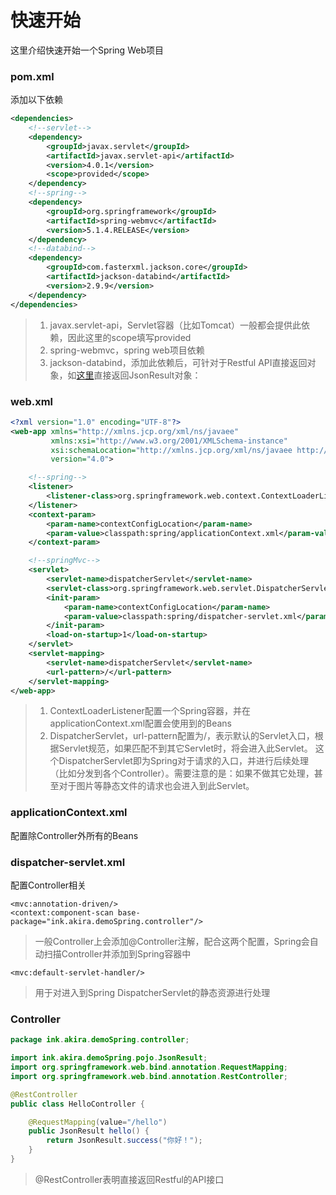 # 快速开始
这里介绍快速开始一个Spring Web项目

### pom.xml
添加以下依赖
```xml
<dependencies>
    <!--servlet-->
    <dependency>
        <groupId>javax.servlet</groupId>
        <artifactId>javax.servlet-api</artifactId>
        <version>4.0.1</version>
        <scope>provided</scope>
    </dependency>
    <!--spring-->
    <dependency>
        <groupId>org.springframework</groupId>
        <artifactId>spring-webmvc</artifactId>
        <version>5.1.4.RELEASE</version>
    </dependency>
    <!--databind-->
    <dependency>
        <groupId>com.fasterxml.jackson.core</groupId>
        <artifactId>jackson-databind</artifactId>
        <version>2.9.9</version>
    </dependency>
</dependencies>
```
> 1. javax.servlet-api，Servlet容器（比如Tomcat）一般都会提供此依赖，因此这里的scope填写provided
> 2. spring-webmvc，spring web项目依赖
> 3. jackson-databind，添加此依赖后，可针对于Restful API直接返回对象，如[这里](#Controller)直接返回JsonResult对象：

### web.xml
```xml
<?xml version="1.0" encoding="UTF-8"?>
<web-app xmlns="http://xmlns.jcp.org/xml/ns/javaee"
         xmlns:xsi="http://www.w3.org/2001/XMLSchema-instance"
         xsi:schemaLocation="http://xmlns.jcp.org/xml/ns/javaee http://xmlns.jcp.org/xml/ns/javaee/web-app_4_0.xsd"
         version="4.0">

    <!--spring-->
    <listener>
        <listener-class>org.springframework.web.context.ContextLoaderListener</listener-class>
    </listener>
    <context-param>
        <param-name>contextConfigLocation</param-name>
        <param-value>classpath:spring/applicationContext.xml</param-value>
    </context-param>

    <!--springMvc-->
    <servlet>
        <servlet-name>dispatcherServlet</servlet-name>
        <servlet-class>org.springframework.web.servlet.DispatcherServlet</servlet-class>
        <init-param>
            <param-name>contextConfigLocation</param-name>
            <param-value>classpath:spring/dispatcher-servlet.xml</param-value>
        </init-param>
        <load-on-startup>1</load-on-startup>
    </servlet>
    <servlet-mapping>
        <servlet-name>dispatcherServlet</servlet-name>
        <url-pattern>/</url-pattern>
    </servlet-mapping>
</web-app>
```
> 1. ContextLoaderListener配置一个Spring容器，并在applicationContext.xml配置会使用到的Beans
> 2. DispatcherServlet，url-pattern配置为/，表示默认的Servlet入口，根据Servlet规范，如果匹配不到其它Servlet时，将会进入此Servlet。
这个DispatcherServlet即为Spring对于请求的入口，并进行后续处理（比如分发到各个Controller）。需要注意的是：如果不做其它处理，甚至对于图片等静态文件的请求也会进入到此Servlet。

### applicationContext.xml
配置除Controller外所有的Beans

### dispatcher-servlet.xml
配置Controller相关
```
<mvc:annotation-driven/>
<context:component-scan base-package="ink.akira.demoSpring.controller"/>
```
> 一般Controller上会添加@Controller注解，配合这两个配置，Spring会自动扫描Controller并添加到Spring容器中
```
<mvc:default-servlet-handler/>
```
> 用于对进入到Spring DispatcherServlet的静态资源进行处理


### Controller
```java
package ink.akira.demoSpring.controller;

import ink.akira.demoSpring.pojo.JsonResult;
import org.springframework.web.bind.annotation.RequestMapping;
import org.springframework.web.bind.annotation.RestController;

@RestController
public class HelloController {

    @RequestMapping(value="/hello")
    public JsonResult hello() {
        return JsonResult.success("你好！");
    }
}
```
> @RestController表明直接返回Restful的API接口

    